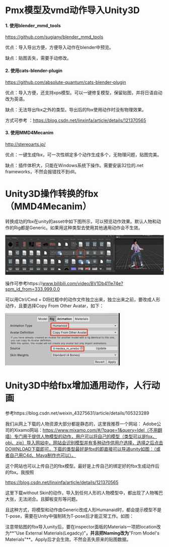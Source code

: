 # Pmx模型及vmd动作导入Unity3D



#### 1. 使用blender_mmd_tools

https://github.com/sugiany/blender_mmd_tools

优点：导入导出方便，方便导入动作在blender中预览。

缺点：贴图丢失，需要手动修改。



#### 2. 使用cats-blender-plugin

https://github.com/absolute-quantum/cats-blender-plugin

优点：导入方便，还支持xps模型。可以一键修复模型，保留贴图，并将日语自动改为英语。

缺点：无法导出fbx之外的类型。导出后的fbx使用动作时没有物理效果。

方式可参考 ：https://blog.csdn.net/linxinfa/article/details/121370565



#### 3. 使用MMD4Mecanim

http://stereoarts.jp/

优点：一键生成fbx，可一次性绑定多个动作生成多个，无物理问题，贴图完美。

缺点：插件体积大，只能在Windows系统下操作。需要安装32位的.net frameworks，不然会报错找不到dll。



# Unity3D操作转换的fbx（MMD4Mecanim）

转换成功的fbx在unity的asset中如下图所示，可以预览动作效果。默认人物和动作的Rig都是Generic。如果用这种类型去使用其他通用动作会不生效。

![image-20211213174814382](.asserts/image-20211213174814382.png)

操作可参考https://www.bilibili.com/video/BV1Db411e74e?spm_id_from=333.999.0.0



可以用Ctrl/Cmd + D将红框中的动作文件独立出来，独立出来之前，要改成人形动作，且要选择Copy From Other Avatar，如下：

<img src=".asserts/image-20211213180814214.png" alt="image-20211213180814214" style="zoom:50%;" />



# Unity3D中给fbx增加通用动作，人行动画

参考https://blog.csdn.net/weixin_43275631/article/details/105323289

我们从网上下载的人物资源大部分都是静态的，这里我推荐一个网站：
Adobe公司的Xixamo网站：https://www.mixamo.com/#/?page=1&query=Idel（不用翻墙）专门用于提供人物模型的动作，用户可以将自己的模型（类型可以是fox、obj、zip）导入网站中，网站会识别模型并有多种动作供用户选择，选择之后点击DOWNLOAD下载即可，下载的类型最好是fbx的即直接可以导进unity如图：（或者自己用C4d、Maya制作也可以）。



这个网站也可以上传自己的fbx模型。最好是上传自己的绑定好的fbx生成动作后的fbx。我按照

https://blog.csdn.net/linxinfa/article/details/121370565

这里下载without Skin的动作，导入到任何人形的人物模型中，都出现了人物嘴巴大张，无法闭合。且脚板变形等问题。

且这种方式，将模型和动作由Generic改成人形Humanaid时，都会提示模型不是T-pose，需要在Unity中强制转为T-pose后才能正常工作。如图：



注意带贴图的fbx导入unity后，要在inspector面板的Materials一项把location改为**"Use External Materials(Legadcy)"**，并且把Naming改为**"From Model's Materials"**。Apply后才会生效。不然会丢失原来的贴图数据。

